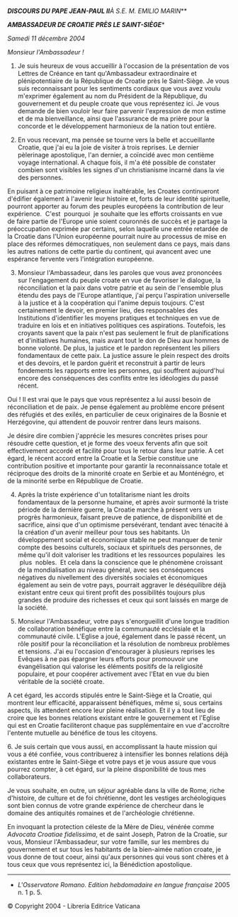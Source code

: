 ***DISCOURS DU PAPE JEAN-PAUL II**À S.E. M. EMILIO MARIN***

***AMBASSADEUR DE CROATIE PRÈS LE SAINT-SIÈGE****

*Samedi 11 décembre 2004*

*Monsieur l'Ambassadeur !*

1. Je suis heureux de vous accueillir à l'occasion de la présentation de vos Lettres de Créance en tant qu'Ambassadeur extraordinaire et plénipotentiaire de la République de Croatie près le Saint-Siège. Je vous suis reconnaissant pour les sentiments cordiaux que vous avez voulu m'exprimer également au nom du Président de la République, du gouvernement et du peuple croate que vous représentez ici. Je vous demande de bien vouloir leur faire parvenir l'expression de mon estime et de ma bienveillance, ainsi que l'assurance de ma prière pour la concorde et le développement harmonieux de la nation tout entière.

2. En vous recevant, ma pensée se tourne vers la belle et accueillante Croatie, que j'ai eu la joie de visiter à trois reprises. Le dernier pèlerinage apostolique, l'an dernier, a coïncidé avec mon centième voyage international. A chaque fois, il m'a été possible de constater combien sont visibles les signes d'un christianisme incarné dans la vie des personnes.

En puisant à ce patrimoine religieux inaltérable, les Croates continueront d'édifier également à l'avenir leur histoire et, forts de leur identité spirituelle, pourront apporter au forum des peuples européens la contribution de leur  expérience.  C'est  pourquoi  je souhaite que les efforts croissants en vue de faire partie de l'Europe unie soient couronnés de succès et je partage la préoccupation exprimée par certains, selon laquelle une entrée retardée de la Croatie dans l'Union européenne pourrait nuire au processus de mise en place des réformes démocratiques, non seulement dans ce pays, mais dans les autres nations de cette partie du continent, qui avancent avec une espérance fervente vers l'intégration européenne.

3. Monsieur l'Ambassadeur, dans les paroles que vous avez prononcées sur l'engagement du peuple croate en vue de favoriser le dialogue, la réconciliation et la paix dans votre patrie et au sein de l'ensemble plus étendu des pays de l'Europe atlantique, j'ai perçu l'aspiration universelle à la justice et à la coopération qui l'anime depuis toujours. C'est certainement le devoir, en premier lieu, des responsables des Institutions d'identifier les moyens pratiques et techniques en vue de traduire en lois et en initiatives politiques ces aspirations. Toutefois, les croyants savent que la paix n'est pas seulement le fruit de planifications et d'initiatives humaines, mais avant tout le don de Dieu aux hommes de bonne volonté. De plus, la justice et le pardon représentent les piliers fondamentaux de cette paix. La justice assure le plein respect des droits et des devoirs, et le pardon guérit et reconstruit à partir de leurs fondements les rapports entre les personnes, qui souffrent aujourd'hui encore des conséquences des conflits entre les idéologies du passé récent.

Oui ! Il est vrai que le pays que vous représentez a lui aussi besoin de réconciliation et de paix. Je pense également au problème encore présent des réfugiés et des exilés, en particulier de ceux originaires de la Bosnie et Herzégovine, qui attendent de pouvoir rentrer dans leurs maisons.

Je désire dire combien j'apprécie les mesures concrètes prises pour résoudre cette question, et je forme des voeux fervents afin que soit effectivement accordé et facilité pour tous le retour dans leur patrie. A cet égard, le récent accord entre la Croatie et la Serbie constitue une contribution positive et importante pour garantir la reconnaissance totale et réciproque des droits de la minorité croate en Serbie et au Monténégro, et de la minorité serbe en République de Croatie.

4. Après la triste expérience d'un totalitarisme niant les droits fondamentaux de la personne humaine, et après avoir surmonté la triste période de la dernière guerre, la Croatie marche à présent vers un progrès harmonieux, faisant preuve de patience, de disponibilité et de sacrifice, ainsi que d'un optimisme persévérant, tendant avec ténacité à la création d'un avenir meilleur pour tous ses habitants. Un développement social et économique stable ne peut manquer de tenir compte des besoins culturels, sociaux et spirituels des personnes, de même qu'il doit valoriser les traditions et les ressources populaires  les  plus  nobles.  Et cela dans la conscience que le phénomène croissant de la mondialisation au niveau général, avec ses conséquences négatives du nivellement des diversités sociales et économiques également au sein de votre pays, pourrait aggraver le déséquilibre déjà existant entre ceux qui tirent profit des possibilités toujours plus grandes de produire des richesses et ceux qui sont laissés en marge de la société.

5. Monsieur l'Ambassadeur, votre pays s'enorgueillit d'une longue tradition de collaboration bénéfique entre la communauté ecclésiale et la communauté civile. L'Eglise a joué, également dans le passé récent, un rôle positif pour la réconciliation et la résolution de nombreux problèmes et tensions. J'ai eu l'occasion d'encourager à plusieurs reprises les Evêques à ne pas épargner leurs efforts pour promouvoir une évangélisation qui valorise les éléments positifs de la religiosité populaire, et pour coopérer activement avec l'Etat en vue du bien véritable de la société croate.

A cet égard, les accords stipulés entre le Saint-Siège et la Croatie, qui montrent leur efficacité, apparaissent bénéfiques, même si, sous certains aspects, ils attendent encore leur pleine réalisation. Et il y a tout lieu de croire que les bonnes relations existant entre le gouvernement et l'Eglise qui est en Croatie faciliteront chaque pas supplémentaire en vue d'accroître l'entente mutuelle au bénéfice de tous les citoyens.

6. Je suis certain que vous aussi, en accomplissant la haute mission qui vous a été confiée, vous contribuerez à intensifier les bonnes relations déjà existantes entre le Saint-Siège et votre pays et je vous assure que vous pourrez compter, à cet égard, sur la pleine disponibilité de tous mes collaborateurs.

Je vous souhaite, en outre, un séjour agréable dans la ville de Rome, riche d'histoire, de culture et de foi chrétienne, dont les vestiges archéologiques sont bien connus de votre grande expérience de chercheur dans le domaine des antiquités romaines et de l'archéologie chrétienne.

En invoquant la protection céleste de la Mère de Dieu, vénérée comme *Advocata Croatiae fidelissima*, et de saint Joseph, Patron de la Croatie, sur vous, Monsieur l'Ambassadeur, sur votre famille, sur les membres du gouvernement et sur tous les habitants de la bien-aimée nation croate, je vous donne de tout coeur, ainsi qu'aux personnes qui vous sont chères et à tous ceux que vous représentez ici, la Bénédiction apostolique.

* * *

* *L'Osservatore Romano. Edition hebdomadaire en langue française* 2005 n. 1 p. 5.

© Copyright 2004 - Libreria Editrice Vaticana